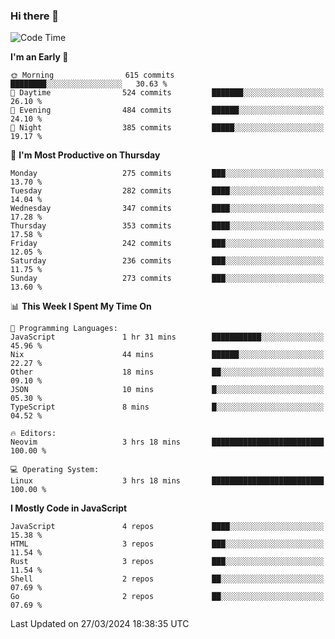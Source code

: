 ### Hi there 👋
<!--START_SECTION:waka-->
![Code Time](http://img.shields.io/badge/Code%20Time-298%20hrs%2055%20mins-blue)

**I'm an Early 🐤** 

```text
🌞 Morning                615 commits         ████████░░░░░░░░░░░░░░░░░   30.63 % 
🌆 Daytime                524 commits         ███████░░░░░░░░░░░░░░░░░░   26.10 % 
🌃 Evening                484 commits         ██████░░░░░░░░░░░░░░░░░░░   24.10 % 
🌙 Night                  385 commits         █████░░░░░░░░░░░░░░░░░░░░   19.17 % 
```
📅 **I'm Most Productive on Thursday** 

```text
Monday                   275 commits         ███░░░░░░░░░░░░░░░░░░░░░░   13.70 % 
Tuesday                  282 commits         ████░░░░░░░░░░░░░░░░░░░░░   14.04 % 
Wednesday                347 commits         ████░░░░░░░░░░░░░░░░░░░░░   17.28 % 
Thursday                 353 commits         ████░░░░░░░░░░░░░░░░░░░░░   17.58 % 
Friday                   242 commits         ███░░░░░░░░░░░░░░░░░░░░░░   12.05 % 
Saturday                 236 commits         ███░░░░░░░░░░░░░░░░░░░░░░   11.75 % 
Sunday                   273 commits         ███░░░░░░░░░░░░░░░░░░░░░░   13.60 % 
```


📊 **This Week I Spent My Time On** 

```text
💬 Programming Languages: 
JavaScript               1 hr 31 mins        ███████████░░░░░░░░░░░░░░   45.96 % 
Nix                      44 mins             ██████░░░░░░░░░░░░░░░░░░░   22.27 % 
Other                    18 mins             ██░░░░░░░░░░░░░░░░░░░░░░░   09.10 % 
JSON                     10 mins             █░░░░░░░░░░░░░░░░░░░░░░░░   05.30 % 
TypeScript               8 mins              █░░░░░░░░░░░░░░░░░░░░░░░░   04.52 % 

🔥 Editors: 
Neovim                   3 hrs 18 mins       █████████████████████████   100.00 % 

💻 Operating System: 
Linux                    3 hrs 18 mins       █████████████████████████   100.00 % 
```

**I Mostly Code in JavaScript** 

```text
JavaScript               4 repos             ████░░░░░░░░░░░░░░░░░░░░░   15.38 % 
HTML                     3 repos             ███░░░░░░░░░░░░░░░░░░░░░░   11.54 % 
Rust                     3 repos             ███░░░░░░░░░░░░░░░░░░░░░░   11.54 % 
Shell                    2 repos             ██░░░░░░░░░░░░░░░░░░░░░░░   07.69 % 
Go                       2 repos             ██░░░░░░░░░░░░░░░░░░░░░░░   07.69 % 
```




 Last Updated on 27/03/2024 18:38:35 UTC
<!--END_SECTION:waka-->

<!--
**YoganshSharma/YoganshSharma** is a ✨ _special_ ✨ repository because its `README.md` (this file) appears on your GitHub profile.

Here are some ideas to get you started:

- 🔭 I’m currently working on ...
- 🌱 I’m currently learning ...
- 👯 I’m looking to collaborate on ...
- 🤔 I’m looking for help with ...
- 💬 Ask me about ...
- 📫 How to reach me: ...
- 😄 Pronouns: ...
- ⚡ Fun fact: ...
-->
